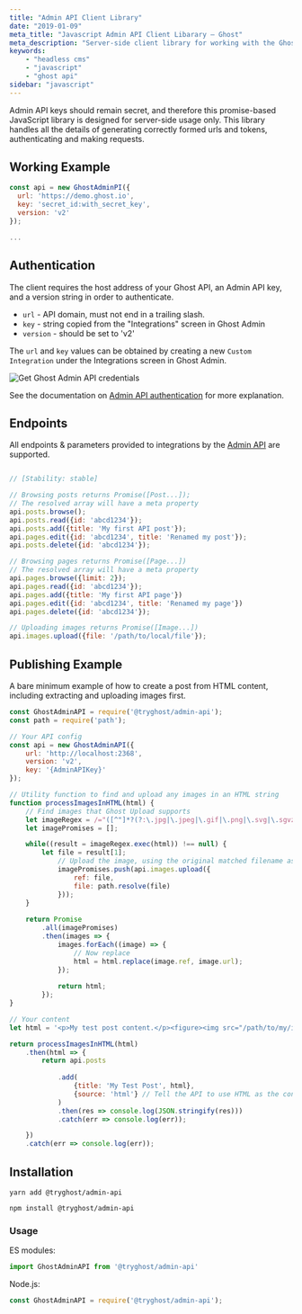 ```yaml
---
title: "Admin API Client Library"
date: "2019-01-09"
meta_title: "Javascript Admin API Client Libarary – Ghost"
meta_description: "Server-side client library for working with the Ghost Admin API. Publish your content from anywhere. Read more on Ghost Docs 👉"
keywords:
    - "headless cms"
    - "javascript"
    - "ghost api"
sidebar: "javascript"
---
```


Admin API keys should remain secret, and therefore this promise-based JavaScript library is designed for server-side usage only. This library handles all the details of generating correctly formed urls and tokens, authenticating and making requests.

## Working Example

```javascript
const api = new GhostAdminPI({
  url: 'https://demo.ghost.io',
  key: 'secret_id:with_secret_key',
  version: 'v2'
});

...
```

## Authentication

The client requires the host address of your Ghost API, an Admin API key, and a version string in order to authenticate.

- `url` - API domain, must not end in a trailing slash.
- `key` - string copied from the "Integrations" screen in Ghost Admin
- `version` - should be set to 'v2'

The `url` and `key` values can be obtained by creating a new `Custom Integration` under the Integrations screen in Ghost Admin.

![Get Ghost Admin API credentials](/images/apikey.png)

See the documentation on [Admin API authentication](/api/admin/#authentication) for more explanation.

## Endpoints

All endpoints & parameters provided to integrations by the [Admin API](/api/admin/) are supported.

```javascript

// [Stability: stable]

// Browsing posts returns Promise([Post...]);
// The resolved array will have a meta property
api.posts.browse();
api.posts.read({id: 'abcd1234'});
api.posts.add({title: 'My first API post'});
api.pages.edit({id: 'abcd1234', title: 'Renamed my post'});
api.posts.delete({id: 'abcd1234'});

// Browsing pages returns Promise([Page...])
// The resolved array will have a meta property
api.pages.browse({limit: 2});
api.pages.read({id: 'abcd1234'});
api.pages.add({title: 'My first API page'})
api.pages.edit({id: 'abcd1234', title: 'Renamed my page'})
api.pages.delete({id: 'abcd1234'});

// Uploading images returns Promise([Image...])
api.images.upload({file: '/path/to/local/file'});
```

## Publishing Example

A bare minimum example of how to create a post from HTML content, including extracting and uploading images first.

```JavaScript
const GhostAdminAPI = require('@tryghost/admin-api');
const path = require('path');

// Your API config
const api = new GhostAdminAPI({
    url: 'http://localhost:2368',
    version: 'v2',
    key: '{AdminAPIKey}'
});

// Utility function to find and upload any images in an HTML string
function processImagesInHTML(html) {
    // Find images that Ghost Upload supports
    let imageRegex = /="([^"]*?(?:\.jpg|\.jpeg|\.gif|\.png|\.svg|\.sgvz))"/gmi;
    let imagePromises = [];

    while((result = imageRegex.exec(html)) !== null) {
        let file = result[1];
            // Upload the image, using the original matched filename as a reference
            imagePromises.push(api.images.upload({
                ref: file,
                file: path.resolve(file)
            }));
    }
    
    return Promise
        .all(imagePromises)
        .then(images => {
            images.forEach((image) => {
                // Now replace 
                html = html.replace(image.ref, image.url);
            });
            
            return html;            
        });
}

// Your content
let html = '<p>My test post content.</p><figure><img src="/path/to/my/image.jpg" /><figcaption>My awesome photo</figcaption></figure>';

return processImagesInHTML(html)
    .then(html => {        
        return api.posts
            
            .add(
                {title: 'My Test Post', html},             
                {source: 'html'} // Tell the API to use HTML as the content source, instead of mobiledoc
            )
            .then(res => console.log(JSON.stringify(res)))
            .catch(err => console.log(err));

    })
    .catch(err => console.log(err));
```


## Installation

`yarn add @tryghost/admin-api`

`npm install @tryghost/admin-api`


### Usage

ES modules:

```javascript
import GhostAdminAPI from '@tryghost/admin-api'
```

Node.js:

```javascript
const GhostAdminAPI = require('@tryghost/admin-api');
```
